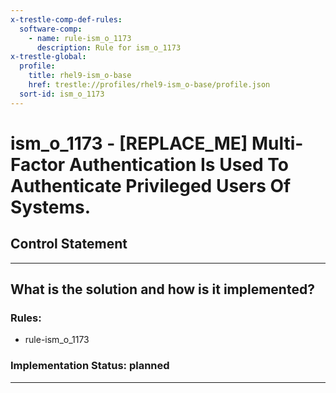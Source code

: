```yaml
---
x-trestle-comp-def-rules:
  software-comp:
    - name: rule-ism_o_1173
      description: Rule for ism_o_1173
x-trestle-global:
  profile:
    title: rhel9-ism_o-base
    href: trestle://profiles/rhel9-ism_o-base/profile.json
  sort-id: ism_o_1173
---
```


# ism_o_1173 - \[REPLACE_ME\] Multi-Factor Authentication Is Used To Authenticate Privileged Users Of Systems.

## Control Statement

______________________________________________________________________

## What is the solution and how is it implemented?

<!-- For implementation status enter one of: implemented, partial, planned, alternative, not-applicable -->

<!-- Note that the list of rules under ### Rules: is read-only and changes will not be captured after assembly to JSON -->

<!-- Add control implementation description here for control: ism_o_1173 -->

### Rules:

  - rule-ism_o_1173

### Implementation Status: planned

______________________________________________________________________
